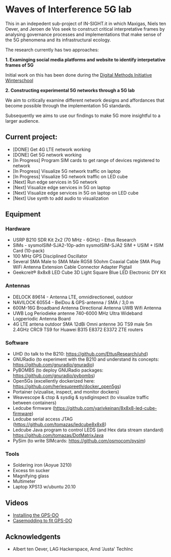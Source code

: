 # Waves of Interference 5G lab

This in an indepedent sub-project of IN-SIGHT.it in which Maxigas, Niels ten Oever, and Jeroen de Vos seek to construct critical interpretative frames by analysing governance processes and implementations that make sense of the 5G phenomena and its infrastructural ecology.

The research currently has two approaches:

**1. Examinging social media platforms and website to identify interpetative frames of 5G**
  
  Initial work on this has been done during the [Digital Methods Initiative Winterschool](https://wiki.digitalmethods.net/Dmi/WinterSchool2021Infodemic5G)
    
**2. Constructing experimental 5G networks through a 5G lab**
  
  We aim to critically examine different network designs and affordances that become possible through the implementation 5G standards. 
  
  Subsequently we aims to use our findings to make 5G more insightful to a larger audience.
  
## Current project:
  - [DONE] Get 4G LTE network working
  - [DONE] Get 5G network working
  - [In Progress] Program SIM cards to get range of devices registered to network
  - [In Progress] Visualize 5G network traffic on laptop
  - [In Progress] Visualize 5G network traffic on LED cube
  - [Next] Run edge services in 5G network
  - [Next] Visualize edge services in 5G on laptop
  - [Next] Visualize edge services in 5G on laptop on LED cube
  - [Next] Use synth to add audio to visualization

## Equipment
    
### Hardware
  - USRP B210 SDR Kit 2x2 (70 MHz - 6GHz) - Ettus Research
  - SIMs - sysmoISIM-SJA2-10p-adm sysmoISIM-SJA2 SIM + USIM + ISIM Card (10-pack)
  - 100 MHz GPS Disciplined Oscillator
  - Several SMA Male to SMA Male RG58 50ohm Coaxial Cable SMA Plug WiFi Antenna Extension Cable Connector Adapter Pigtail
  - Geekcreit® 8x8x8 LED Cube 3D Light Square Blue LED Electronic DIY Kit

### Antennas
  - DELOCK 89614 - Antenna LTE, omnidirectioneel, outdoor
  - NAVILOCK 60554 - BeiDou & GPS-antenna / SMA / 3,0 m
  - 600M-16G Broadband Antenna Directional Antenna UWB Wifi Antenna
  - UWB Log Periodieke antenne 740-6000 MHz Ultra Wideband Logperiodic Antenna Board
  - 4G LTE antena outdoor SMA 12dBi Omni antenne 3G TS9 male 5m 2.4GHz CRC9 TS9 for Huawei B315 E8372 E3372 ZTE routers

### Software
  - UHD (to talk to the B210: https://github.com/EttusResearch/uhd)
  - GNURadio (to experiment with the B210 and understand its concepts: https://github.com/gnuradio/gnuradio)
  - PyBOMBS (to deploy GNURadio packages: https://github.com/gnuradio/pybombs)
  - Open5Gs (excellently dockerized here: https://github.com/herlesupreeth/docker_open5gs)
  - Portainer (vizualise, inspect, and monitor dockers)
  - Weavescope & ctop & sysdig & sysdiginspect (to visualize traffic between containers)
  - Ledcube firmware (https://github.com/yarivkeinan/8x8x8-led-cube-firmware)
  - Ledcube serial access JTAG (https://github.com/tomazas/ledcube8x8x8)
  - Ledcube Java program to control LEDS (and Hex data stream standard) https://github.com/tomazas/DotMatrixJava
  - PySim (to write SIMcards: https://github.com/osmocom/pysim)

### Tools
  - Soldering iron (Aoyue 3210)
  - Excess tin sucker
  - Magnifying glass
  - Multimeter
  - Laptop XPS13 w/ubuntu 20.10

## Videos
  - [Installing the GPS-DO](https://www.youtube.com/watch?v=HrnWpnW-Gfg)
  - [Casemodding to fit GPS-DO](https://www.youtube.com/watch?v=V1i42qqgNYY)

## Acknowledgents
  - Albert ten Oever, LAG Hackerspace, Arnd 'Justa' TechInc

  

